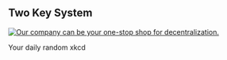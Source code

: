 ## Two Key System
[![Our company can be your one-stop shop for decentralization.](https://imgs.xkcd.com/comics/two_key_system.png)](https://xkcd.com/2677/ "Our company can be your one-stop shop for decentralization.")

Your daily random xkcd
